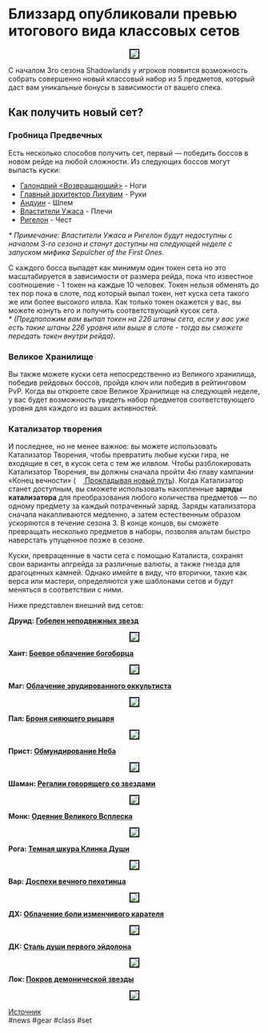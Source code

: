 # Близзард опубликовали превью итогового вида классовых сетов

<center>
<img src=https://github.com/MagicalCow/TrinkIT-News/blob/main/Sources/Assets/WH326090/WH326090-1.jpg float=center border=2>
</center>

С началом 3го сезона Shadowlands у игроков появится возможность собрать совершенно новый классовый набор из 5 предметов, который даст вам уникальные бонусы в зависимости от вашего спека.  

## Как получить новый сет?

### Гробница Предвечных

Есть несколько способов получить сет, первый — победить боссов в новом рейде на любой сложности. Из следующих боссов могут выпасть куски:

* [Галондрий <Возвращающий>](https://ru.wowhead.com/npc=184915) - Ноги
* [Главный архитектор Лихувим](https://ru.wowhead.com/npc=182169) - Руки
* [Андуин](https://ru.wowhead.com/npc=181954) - Шлем
* [Властители Ужаса](https://ru.wowhead.com/npc=181398) - Плечи
* [Ригелон](https://ru.wowhead.com/npc=182777) - Чест
    
*\* Примечание: Властители Ужаса и Ригелон будут недоступны с началом 3-го сезона и станут доступны на следующей неделе с запуском мифика Sepulcher of the First Ones.*

С каждого босса выпадет как минимум один токен сета но это масштабируется в зависимости от размера рейда, пока что известное соотношение - 1 токен на каждые 10 человек. Токен нельзя обменять до тех пор пока в слоте, под который выпал токен, нет куска сета такого же или более высокого илвла. Как только токен окажется у вас, вы можете юзнуть его и получить соответствующий кусок сета.  
*\* (Предположим вам выпал токен на 226 штаны сета, если у вас уже есть такие штаны 226 уровня или выше в слоте - тогда вы сможете передать токен внутри рейда)*.  

### Великое Хранилище

Вы также можете куски сета непосредственно из Великого хранилища, победив рейдовых боссов, пройдя ключ или победив в рейтинговом PvP. Когда вы откроете свое Великое Хранилище на следующей неделе, у вас будет возможность увидеть набор предметов соответствующего уровня для каждого из ваших активностей.

### **Катализатор творения**

И последнее, но не менее важное: вы можете использовать Катализатор Творения, чтобы превратить любые куски гира, не входящие в сет, в кусок сета с тем же илвлом. Чтобы разблокировать Катализатор Творения, вы должны сначала пройти 4ю главу кампании «Конец вечности» (<a href="https://ru.wowhead.com/storyline/1262"><img src=https://wow.zamimg.com/images/wow/icons/tiny/quest-start-campaign.gif width="14" height="14" float=down> Прокладывая новый путь</a>). Когда Катализатор станет доступным, вы сможете использовать накопленные **заряды катализатора** для преобразования любого количества предметов — по одному предмету за каждый потраченный заряд. Заряды катализатора сначала накапливаются медленно, а затем естественным образом ускоряются в течение сезона 3. В конце концов, вы сможете превращать несколько предметов в наборы, позволяя альтам быстро наверстать упущенное позже в сезоне.

Куски, превращенные в части сета с помощью Каталиста, сохранят свои варианты апгрейда за различные валюты, а также гнезда для драгоценных камней. Однако имейте в виду, что вторички, такие как верса или мастери, определяются уже шаблонами сетов и будут меняться в соответствии с ними.

Ниже представлен внешний вид сетов:

**Друид: [Гобелен неподвижных звезд](https://ru.wowhead.com/item-set=1502)**

<center>
<img src=https://github.com/MagicalCow/TrinkIT-News/blob/main/Sources/Assets/WH326090/WH326090-Druid.jpg float=center border=2>
</center>

**Хант: [Боевое облачение богоборца](https://ru.wowhead.com/item-set=1497)**

<center>
<img src=https://github.com/MagicalCow/TrinkIT-News/blob/main/Sources/Assets/WH326090/WH326090-Hunter.jpg float=center border=2>
</center>

**Маг: [Облачение эрудированного оккультиста](https://ru.wowhead.com/item-set=1503)**

<center>
<img src=https://github.com/MagicalCow/TrinkIT-News/blob/main/Sources/Assets/WH326090/WH326090-Mage.jpg float=center border=2>
</center>

**Пал: [Броня сияющего рыцаря](https://ru.wowhead.com/item-set=1498)**

<center>
<img src=https://github.com/MagicalCow/TrinkIT-News/blob/main/Sources/Assets/WH326090/WH326090-Paladin.jpg float=center border=2>
</center>

**Прист: [Обмундирование Неба](https://ru.wowhead.com/item-set=1505)**

<center>
<img src=https://github.com/MagicalCow/TrinkIT-News/blob/main/Sources/Assets/WH326090/WH326090-Priest.jpg float=center border=2>
</center>

**Шаман: [Регалии говорящего со звездами](https://ru.wowhead.com/item-set=1499)**

<center>
<img src=https://github.com/MagicalCow/TrinkIT-News/blob/main/Sources/Assets/WH326090/WH326090-Shaman.jpg float=center border=2>
</center>

**Монк: [Одеяние Великого Всплеска](https://ru.wowhead.com/item-set=1504)**

<center>
<img src=https://github.com/MagicalCow/TrinkIT-News/blob/main/Sources/Assets/WH326090/WH326090-Monk.jpg float=center border=2>
</center>

**Рога: [Темная шкура Клинка Души](https://ru.wowhead.com/item-set=1496)**

<center>
<img src=https://github.com/MagicalCow/TrinkIT-News/blob/main/Sources/Assets/WH326090/WH326090-Rogue.jpg float=center border=2>
</center>

**Вар: [Доспехи вечного пехотинца](https://ru.wowhead.com/item-set=1506)**

<center>
<img src=https://github.com/MagicalCow/TrinkIT-News/blob/main/Sources/Assets/WH326090/WH326090-Warrior.jpg float=center border=2>
</center>

**ДХ: [Облачение боли изменчивого карателя](https://ru.wowhead.com/item-set=1501)**

<center>
<img src=https://github.com/MagicalCow/TrinkIT-News/blob/main/Sources/Assets/WH326090/WH326090-DH.jpg float=center border=2>
</center>

**ДК: [Сталь души первого эйдолона](https://ru.wowhead.com/item-set=1500)**

<center>
<img src=https://github.com/MagicalCow/TrinkIT-News/blob/main/Sources/Assets/WH326090/WH326090-DK.jpg float=center border=2>
</center>

**Лок: [Покров демонической звезды](https://ru.wowhead.com/item-set=1507)**

<center>
<img src=https://github.com/MagicalCow/TrinkIT-News/blob/main/Sources/Assets/WH326090/WH326090-Warlock.jpg float=center border=2>
</center>

[Источник](https://www.wowhead.com/news/blizzard-preview-of-class-tier-sets-in-patch-9-2-WH326090)  
#news #gear #class #set